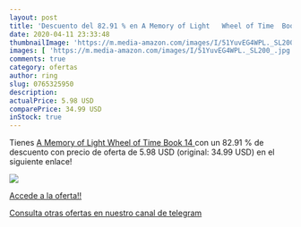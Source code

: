 ```yaml
---
layout: post
title: 'Descuento del 82.91 % en A Memory of Light   Wheel of Time  Book '
date: 2020-04-11 23:33:48
thumbnailImage: 'https://m.media-amazon.com/images/I/51YuvEG4WPL._SL200_.jpg'
images: [ 'https://m.media-amazon.com/images/I/51YuvEG4WPL._SL200_.jpg' ]
comments: true
category: ofertas
author: ring
slug: 0765325950
description:
actualPrice: 5.98 USD
comparePrice: 34.99 USD
inStock: true
---
```


Tienes [A Memory of Light   Wheel of Time  Book 14 ](https://www.amazon.com/dp/0765325950/?tag=redken08-20) con un 82.91 % de descuento con precio de oferta de 5.98 USD (original: 34.99 USD) en el siguiente enlace!

[![](https://m.media-amazon.com/images/I/51YuvEG4WPL._SL200_.jpg)](https://www.amazon.com/dp/0765325950/?tag=redken08-20)

[Accede a la oferta!!](https://www.amazon.com/dp/0765325950/?tag=redken08-20)

[Consulta otras ofertas en nuestro canal de telegram](https://t.me/s/ofertas25)
